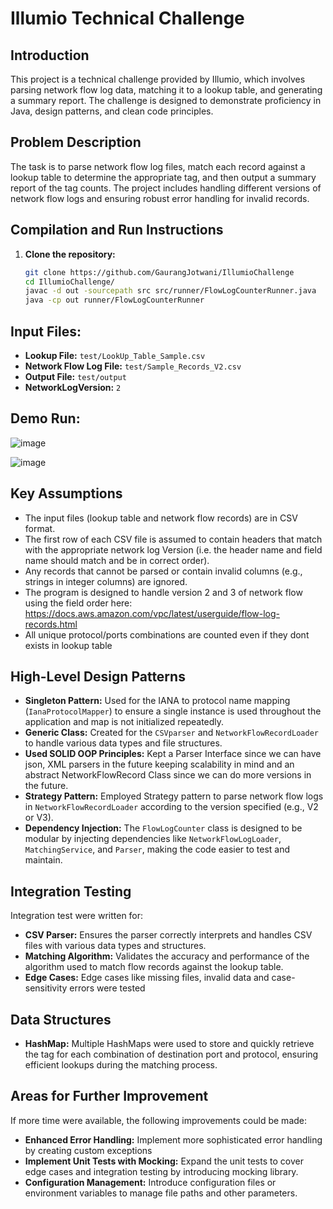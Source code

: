 # Illumio Technical Challenge

## Introduction

This project is a technical challenge provided by Illumio, which involves parsing network flow log data, matching it to a lookup table, and generating a summary report. The challenge is designed to demonstrate proficiency in Java, design patterns, and clean code principles.

## Problem Description

The task is to parse network flow log files, match each record against a lookup table to determine the appropriate tag, and then output a summary report of the tag counts. The project includes handling different versions of network flow logs and ensuring robust error handling for invalid records.

## Compilation and Run Instructions

1. **Clone the repository:**
   ```bash
   git clone https://github.com/GaurangJotwani/IllumioChallenge
   cd IllumioChallenge/
   javac -d out -sourcepath src src/runner/FlowLogCounterRunner.java
   java -cp out runner/FlowLogCounterRunner
    ```
## Input Files:

- **Lookup File:** `test/LookUp_Table_Sample.csv`
- **Network Flow Log File:** `test/Sample_Records_V2.csv`
- **Output File:** `test/output`
- **NetworkLogVersion:** `2`

## Demo Run:
![image](https://github.com/user-attachments/assets/7ba16cbd-8b8f-4c66-8ebb-2253ee1b3eb5)

![image](https://github.com/user-attachments/assets/acf89ace-66de-44a1-9856-e18cb09001ca)

## Key Assumptions

- The input files (lookup table and network flow records) are in CSV format.
- The first row of each CSV file is assumed to contain headers that match with the appropriate network log Version (i.e. the header name and field name should match and be in correct order).
- Any records that cannot be parsed or contain invalid columns (e.g., strings in integer columns) are ignored.
- The program is designed to handle version 2 and 3 of network flow using the field order here: https://docs.aws.amazon.com/vpc/latest/userguide/flow-log-records.html
- All unique protocol/ports combinations are counted even if they dont exists in lookup table

## High-Level Design Patterns

- **Singleton Pattern:** Used for the IANA to protocol name mapping (`IanaProtocolMapper`) to ensure a single instance is used throughout the application and map is not initialized repeatedly.
- **Generic Class:** Created for the `CSVparser` and `NetworkFlowRecordLoader` to handle various data types and file structures. 
- **Used SOLID OOP Principles:** Kept a Parser Interface since we can have json, XML parsers in the future keeping scalability in mind and an abstract NetworkFlowRecord Class since we can do more versions in the future.
- **Strategy Pattern:** Employed Strategy pattern to parse network flow logs in `NetworkFlowRecordLoader` according to the version specified (e.g., V2 or V3).
- **Dependency Injection:** The `FlowLogCounter` class is designed to be modular by injecting dependencies like `NetworkFlowLogLoader`, `MatchingService`, and `Parser`, making the code easier to test and maintain.

## Integration Testing

Integration test were written for:

- **CSV Parser:** Ensures the parser correctly interprets and handles CSV files with various data types and structures.
- **Matching Algorithm:** Validates the accuracy and performance of the algorithm used to match flow records against the lookup table.
- **Edge Cases:** Edge cases like missing files, invalid data and case-sensitivity errors were tested

## Data Structures

- **HashMap:** Multiple HashMaps were used to store and quickly retrieve the tag for each combination of destination port and protocol, ensuring efficient lookups during the matching process.

## Areas for Further Improvement

If more time were available, the following improvements could be made:

- **Enhanced Error Handling:** Implement more sophisticated error handling by creating custom exceptions
- **Implement Unit Tests with Mocking:** Expand the unit tests to cover edge cases and integration testing by introducing mocking library.
- **Configuration Management:** Introduce configuration files or environment variables to manage file paths and other parameters.
